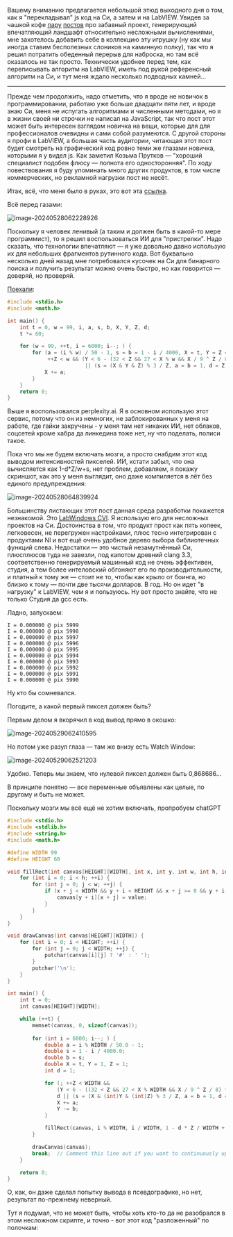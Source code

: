 Вашему вниманию предлагается небольшой этюд выходного дня о том, как я "перекладывал" js код на Си, а затем и на LabVIEW. Увидев за чашкой кофе [пару](https://habr.com/ru/articles/815653/) [постов](https://habr.com/ru/companies/cloud4y/articles/816321/) про забавный проект, генерирующий впечатляющий ландшафт относительно несложными вычислениями, мне захотелось добавить себе в коллекцию эту игрушку (ну как мы иногда ставим бесполезных слоников на каминную полку), так что я решил потратить обеденный перерыв для наброска, но там всё оказалось не так просто. Технически удобнее перед тем, как переписывать алгоритм на LabVIEW, иметь под рукой референсный алгоритм на Си, и тут меня ждало несколько подводных камней...

---

Прежде чем продолжить, надо отметить, что я вроде не новичок в программировании, работаю уже больше двадцати пяти лет, и вроде знаю Си, меня не испугать алгоритмами и численными методами, но я в жизни своей ни строчки не написал на JavaScript, так что пост этот может быть интересен взглядом новичка на вещи, которые для для профессионалов очевидны и сами собой разумеются. С другой стороны я профи в LabVIEW, а большая часть аудитории, читающая этот пост будет смотреть на графический код ровно теми же глазами новичка, которыми я у видел js. Как заметил Козьма Прутков — "хороший специалист подобен флюсу — полнота его односторонняя". По ходу повествования я буду упоминать много других продуктов, в том числе коммерческих, но рекламной нагрузки пост не несёт.

Итак, всё, что  меня было в руках, это вот эта [ссылка](https://capjs.3d2k.com/?filename=City256&crushed=t*%3D60%0Afor%7Bc.width%3Dw%3D99%2C%2B%2Bt%2Ci%3D6e3%3Bi--%3Bc.getContext%602d%60.fillRect%7Bi%27%2Ci%28%7C0%2C1-d*Z%28%2Bs%2C1%7D%7Dfor%7Ba%3Di%27%2F50-1%2Cs%21-i%2F4e3%2CX%3Dt%2CY%3DZ%3DdA%3B%2B%2BZ%3Cw%26%7BY%3C6-%7B32%3CZ%2627%3CX%27%26%26X%2F9%5EZ%2F8%7D*8%2546%7C%7Cd%7C%7Bs%3D%7BX%26Y%26Z%7D%253%2FZ%2Ca%21%2Cd%3DZ%28%7D%7D%3BY-%29%7DX%2B%3Da%21%29A%27%25w%28%2Fw%29%3DbA%3D1%01A%29%28%27%21_).

Всё перед газами:

![image-20240528062228926](assets/image-20240528062228926.png)

Поскольку я человек ленивый (а таким и должен быть в какой-то мере программист), то я решил воспользоваться ИИ для "пристрелки". Надо сказать, что технологии впечатляют — я уже довольно давно использую их для небольших фрагментов рутинного кода. Вот буквально несколько дней назад мне потребовался кусочек на Си для бинарного поиска и получить результат можно очень быстро, но как говорится — доверяй, но проверяй.

[Поехали](https://www.perplexity.ai/search?q=pending&newFrontendContextUUID=b3acbadd-e72d-4bd1-922c-d0555736aa2b): 

```c
#include <stdio.h>
#include <math.h>

int main() {
    int t = 0, w = 99, i, a, s, b, X, Y, Z, d;
    t *= 60;

    for (w = 99, ++t, i = 6000; i--; ) {
        for (a = (i % w) / 50 - 1, s = b = 1 - i / 4000, X = t, Y = Z = d = 1; 
             ++Z < w && (Y < 6 - (32 < Z && 27 < X % w && X / 9 ^ Z / 8) * 8 % 46 || d
                         || (s = (X & Y & Z) % 3 / Z, a = b = 1, d = Z / w)); Y -= b){
            X += a;
        }
    }
    return 0;
}
```

Выше я воспользовался perplexity.ai. Я в основном использую этот сервис, потому что он из немногих, не заблокированных у меня на работе, где гайки закручены - у меня там нет никаких ИИ, нет облаков, соцсетей кроме хабра да линкедина тоже нет, ну что поделать, полиси такое.

Пока что мы не будем включать мозги, а просто снабдим этот код выводом интенсивностей пикселей. ИИ, кстати забыл, что она вычисляется как 1-d*Z/w+s, нет проблем, добавляем, я покажу скриншот, как это у меня выглядит, оно даже компиляется в лёт без единого предупреждения:

![image-20240528064839924](assets/image-20240528064839924.png)

Большинству листающих этот пост данная среда разработки покажется незнакомой. Это [LabWindows CVI](https://www.ni.com/en/shop/electronic-test-instrumentation/programming-environments-for-electronic-test-and-instrumentation/what-is-labwindows-cvi.html). Я использую его для несложных проектов на Си. Достоинства в том, что продукт прост как пять копеек, легковесен, не перегружен настройками, плюс тесно интегрирован с продуктами NI и вот ещё очень удобное дерево выбора библиотечных функций слева. Недостатки — это чистый незамутнённый Си, плюсплюсов туда не завезли, под капотом древний clang 3.3, соответственно генерируемый машинный код не очень эффективен, студия, а тем более интеловский обгоняют его по производительности, и платный к тому же — стоит не то, чтобы как крыло от боинга, но близко к тому — почти две тысячи долларов. В год. Но он идет "в нагрузку" к LabVIEW, чем я и пользуюсь. Ну вот просто знайте, что не только Студия да gcc есть.

Ладно, запускаем:

```
I = 0.000000 @ pix 5999
I = 0.000000 @ pix 5998
I = 0.000000 @ pix 5997
I = 0.000000 @ pix 5996
I = 0.000000 @ pix 5995
I = 0.000000 @ pix 5994
I = 0.000000 @ pix 5993
I = 0.000000 @ pix 5992
I = 0.000000 @ pix 5991
I = 0.000000 @ pix 5990
```

Ну кто бы сомневался.

Погодите, а какой первый пиксел должен быть?

Первым делом я вкорячил в код вывод прямо в окошко:

![image-20240529062410595](assets/image-20240529062410595.png)

Но потом уже разул глаза — там же внизу есть Watch Window:

![image-20240529062521203](assets/image-20240529062521203.png)

Удобно. Теперь мы знаем, что нулевой пиксел должен быть 0,868686...

В принципе понятно — все переменные объявлены как целые, по другому и быть не может.

Поскольку мозги мы всё ещё не хотим включать, пропробуем chatGPT

```c
#include <stdio.h>
#include <stdlib.h>
#include <string.h>
#include <math.h>

#define WIDTH 99
#define HEIGHT 60

void fillRect(int canvas[HEIGHT][WIDTH], int x, int y, int w, int h, int value) {
    for (int i = 0; i < h; ++i) {
        for (int j = 0; j < w; ++j) {
            if (x + j < WIDTH && y + i < HEIGHT && x + j >= 0 && y + i >= 0) {
                canvas[y + i][x + j] = value;
            }
        }
    }
}

void drawCanvas(int canvas[HEIGHT][WIDTH]) {
    for (int i = 0; i < HEIGHT; ++i) {
        for (int j = 0; j < WIDTH; ++j) {
            putchar(canvas[i][j] ? '#' : ' ');
        }
        putchar('\n');
    }
}

int main() {
    int t = 0;
    int canvas[HEIGHT][WIDTH];

    while (++t) {
        memset(canvas, 0, sizeof(canvas));
        
        for (int i = 6000; i--; ) {
            double a = i % WIDTH / 50.0 - 1;
            double s = 1 - i / 4000.0;
            double b = s;
            double X = t, Y = 1, Z = 1;
            int d = 1;

            for (; ++Z < WIDTH &&
                (Y < 6 - ((32 < Z && 27 < X % WIDTH && X / 9 ^ Z / 8) * 8 % 46) ||
                d || (s = (X & (int)Y & (int)Z) % 3 / Z, a = b = 1, d = Z / WIDTH)); ) {
                X += a;
                Y -= b;
            }

            fillRect(canvas, i % WIDTH, i / WIDTH, 1 - d * Z / WIDTH + s, 1, 1);
        }

        drawCanvas(canvas);
        break;  // Comment this line out if you want to continuously update t.
    }

    return 0;
}

```

О, как, он даже сделал попытку вывода в псевдографике, но нет, результат по-прежнему неверный.

Тут я подумал, что не может быть, чтобы хоть кто-то да не разобрался в этом несложном скрипте, и точно - вот этот код "разложенный" по полочкам:



